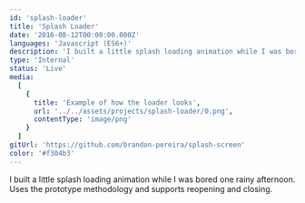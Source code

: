 ```yaml
---
id: 'splash-loader'
title: 'Splash Loader'
date: '2016-08-12T00:00:00.000Z'
languages: 'Javascript (ES6+)'
description: 'I built a little splash loading animation while I was bored one rainy afternoon. Uses the prototype methodology and supports reopening and closing.'
type: 'Internal'
status: 'Live'
media:
  [
    {
      title: 'Example of how the loader looks',
      url: '../../assets/projects/splash-loader/0.png',
      contentType: 'image/png'
    }
  ]
gitUrl: 'https://github.com/brandon-pereira/splash-screen'
color: '#f304b3'
---
```


I built a little splash loading animation while I was bored one rainy afternoon. Uses the prototype methodology and supports reopening and closing.
